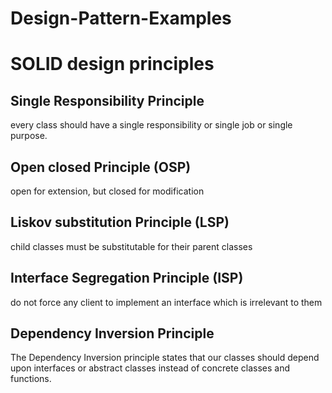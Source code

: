 # Design-Pattern-Examples

# SOLID design principles

## Single Responsibility Principle
every class should have a single responsibility or single job or single purpose.

## Open closed Principle (OSP)
open for extension, but closed for modification

## Liskov substitution Principle (LSP)
 child classes must be substitutable for their parent classes

## Interface Segregation Principle (ISP)
do not force any client to implement an interface which is irrelevant to them

## Dependency Inversion Principle
The Dependency Inversion principle states that our classes should depend upon interfaces or abstract classes instead of concrete classes and functions.

